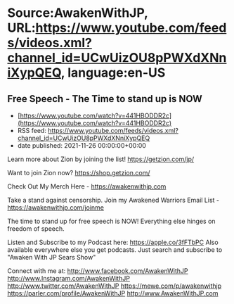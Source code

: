 # Source:AwakenWithJP, URL:https://www.youtube.com/feeds/videos.xml?channel_id=UCwUizOU8pPWXdXNniXypQEQ, language:en-US

## Free Speech - The Time to stand up is NOW
 - [https://www.youtube.com/watch?v=441HBODDR2c](https://www.youtube.com/watch?v=441HBODDR2c)
 - RSS feed: https://www.youtube.com/feeds/videos.xml?channel_id=UCwUizOU8pPWXdXNniXypQEQ
 - date published: 2021-11-26 00:00:00+00:00

Learn more about Zion by joining the list! https://getzion.com/jp/

Want to join Zion now? https://shop.getzion.com/

Check Out My Merch Here - https://awakenwithjp.com

Take a stand against censorship. Join my Awakened Warriors Email List - https://awakenwithjp.com/joinme

The time to stand up for free speech is NOW! Everything else hinges on freedom of speech.

Listen and Subscribe to my Podcast here: 
https://apple.co/3fFTbPC
Also available everywhere else you get podcasts. Just search and subscribe to "Awaken With JP Sears Show"

Connect with me at: 
http://www.facebook.com/AwakenWithJP
http://www.Instagram.com/AwakenWithJP
http://www.twitter.com/AwakenWithJP
https://mewe.com/p/awakenwithjp
https://parler.com/profile/AwakenWithJP
http://www.AwakenWithJP.com

